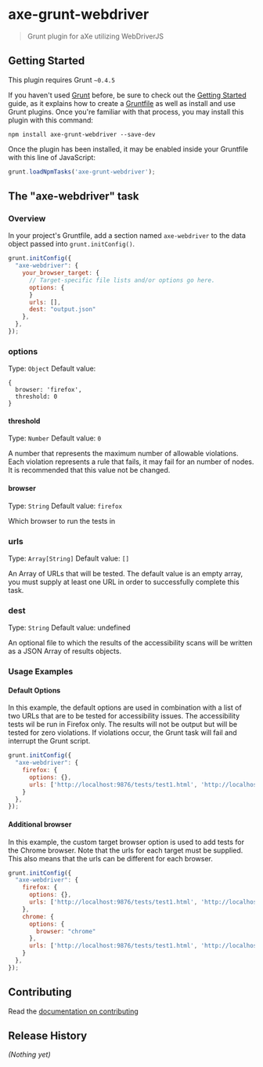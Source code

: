 # axe-grunt-webdriver

> Grunt plugin for aXe utilizing WebDriverJS

## Getting Started
This plugin requires Grunt `~0.4.5`

If you haven't used [Grunt](http://gruntjs.com/) before, be sure to check out the [Getting Started](http://gruntjs.com/getting-started) guide, as it explains how to create a [Gruntfile](http://gruntjs.com/sample-gruntfile) as well as install and use Grunt plugins. Once you're familiar with that process, you may install this plugin with this command:

```shell
npm install axe-grunt-webdriver --save-dev
```

Once the plugin has been installed, it may be enabled inside your Gruntfile with this line of JavaScript:

```js
grunt.loadNpmTasks('axe-grunt-webdriver');
```

## The "axe-webdriver" task

### Overview
In your project's Gruntfile, add a section named `axe-webdriver` to the data object passed into `grunt.initConfig()`.

```js
grunt.initConfig({
  "axe-webdriver": {
    your_browser_target: {
      // Target-specific file lists and/or options go here.
      options: {
      }
      urls: [],
      dest: "output.json"
    },
  },
});
```

### options
Type: `Object`
Default value:
```
{
  browser: 'firefox',
  threshold: 0
}
```

#### threshold
Type: `Number`
Default value: `0`

A number that represents the maximum number of allowable violations. Each violation represents a rule that fails, it may fail for an number of nodes. It is recommended that this value not be changed.

#### browser
Type: `String`
Default value: `firefox`

Which browser to run the tests in

### urls
Type: `Array[String]`
Default value: `[]`

An Array of URLs that will be tested. The default value is an empty array, you must supply at least one URL in order to successfully complete this task.

### dest
Type: `String`
Default value: undefined

An optional file to which the results of the accessibility scans will be written as a JSON Array of results objects.

### Usage Examples

#### Default Options
In this example, the default options are used in combination with a list of two URLs that are to be tested for accessibility issues. The accessibility tests wil be run in Firefox only. The results will not be output but will be tested for zero violations. If violations occur, the Grunt task will fail and interrupt the Grunt script.

```js
grunt.initConfig({
  "axe-webdriver": {
    firefox: {
      options: {},
      urls: ['http://localhost:9876/tests/test1.html', 'http://localhost:9876/tests/test2.html']
    }
  },
});
```

#### Additional browser
In this example, the custom target browser option is used to add tests for the Chrome browser. Note that the urls for each target must be supplied. This also means that the urls can be different for each browser.

```js
grunt.initConfig({
  "axe-webdriver": {
    firefox: {
      options: {},
      urls: ['http://localhost:9876/tests/test1.html', 'http://localhost:9876/tests/test2.html']
    },
    chrome: {
      options: {
        browser: "chrome"
      },
      urls: ['http://localhost:9876/tests/test1.html', 'http://localhost:9876/tests/test2.html'],
    }
  },
});
```

## Contributing

Read the [documentation on contributing](CONTRIBUTING.md)

## Release History
_(Nothing yet)_
